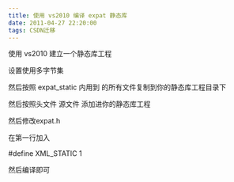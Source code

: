 ```yaml
---
title: 使用 vs2010 编译 expat 静态库
date: 2011-04-27 22:20:00
tags: CSDN迁移
---
```

   使用 vs2010 建立一个静态库工程

 设置使用多字节集

 

 

 然后按照 expat_static 内用到 的所有文件复制到你的静态库工程目录下

 

 然后按照头文件 源文件 添加进你的静态库工程

 

 

 然后修改expat.h 

 在第一行加入

 #define XML_STATIC 1

 

 

 

 然后编译即可

 

   
 